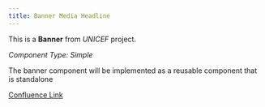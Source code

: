 ```yaml
---
title: Banner Media Headline
---
```


This is a **Banner** from *UNICEF* project.

*Component Type: Simple*

The banner component will be implemented as a reusable component that is standalone


[Confluence Link](https://confluence.mirum.agency:8443/display/UDTP4/Component+Matrix#ComponentMatrix-Banner(ex:TakeAction))
